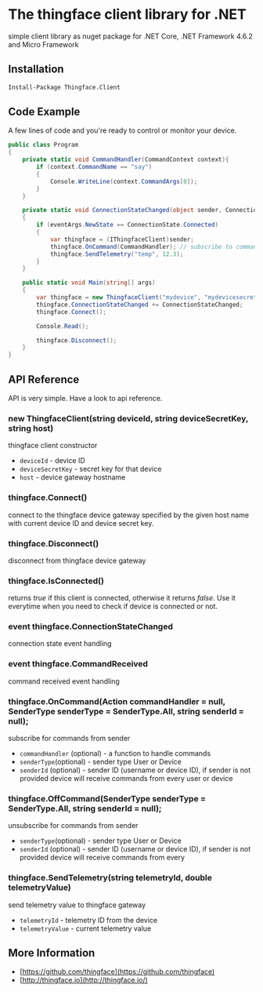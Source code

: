 # The thingface client library for .NET
simple client library as nuget package for .NET Core, .NET Framework 4.6.2 and Micro Framework

## Installation

```sh
Install-Package Thingface.Client
```

## Code Example

A few lines of code and you're ready to control or monitor your device.

```csharp
public class Program
{
    private static void CommandHandler(CommandContext context){
        if (context.CommandName == "say")
        {
            Console.WriteLine(context.CommandArgs[0]);
        }
    }

    private static void ConnectionStateChanged(object sender, ConnectionStateEventArgs eventArgs)
    {
        if (eventArgs.NewState == ConnectionState.Connected)
        {
            var thingface = (IThingfaceClient)sender;
            thingface.OnCommand(CommandHandler); // subscribe to commands from all (users and devices)
            thingface.SendTelemetry("temp", 12.3);
        }
    }

    public static void Main(string[] args)
    {
        var thingface = new ThingfaceClient("mydevice", "mydevicesecret", "my-app.thingface.io");
        thingface.ConnectionStateChanged += ConnectionStateChanged;
        thingface.Connect();

        Console.Read();

        thingface.Disconnect();
    }
}

```

## API Reference
API is very simple. Have a look to api reference.

### new ThingfaceClient(string deviceId, string deviceSecretKey, string host)
thingface client constructor
- `deviceId` - device ID
- `deviceSecretKey` - secret key for that device
- `host` - device gateway hostname

### thingface.Connect()
connect to the thingface device gateway specified by the given host name with current device ID and device secret key.

### thingface.Disconnect()
disconnect from thingface device gateway

### thingface.IsConnected()
returns *true* if this client is connected, otherwise it returns *false*. Use it everytime when you need to check if device is connected or not.

### event thingface.ConnectionStateChanged
connection state event handling

### event thingface.CommandReceived
command received event handling

### thingface.OnCommand(Action<CommandContext> commandHandler = null, SenderType senderType = SenderType.All, string senderId = null);
subscribe for commands from sender
- `commandHandler` (optional) - a function to handle commands
- `senderType`(optional) - sender type User or Device
- `senderId` (optional) - sender ID (username or device ID), if sender is not provided device will receive commands from every user or device

### thingface.OffCommand(SenderType senderType = SenderType.All, string senderId = null);
unsubscribe for commands from sender
- `senderType`(optional) - sender type User or Device
- `senderId` (optional) - sender ID (username or device ID), if sender is not provided device will receive commands from every

### thingface.SendTelemetry(string telemetryId, double telemetryValue)
send telemetry value to thingface gateway
- `telemetryId` - telemetry ID from the device
- `telemetryValue` - current telemetry value

## More Information
- [https://github.com/thingface](https://github.com/thingface)
- [http://thingface.io](http://thingface.io/)

